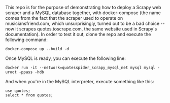 This repo is for the purpose of demonstrating how to deploy a Scrapy web scraper and a MySQL database together, with docker-compose (the name comes from the fact that the scraper used to operate on musiciansfriend.com, which unsurprisingly, turned out to be a bad choice -- now it scrapes quotes.toscrape.com, the same website used in Scrapy's documentation). In order to test it out, clone the repo and execute the following command:

    docker-compose up --build -d

Once MySQL is ready, you can execute the following line:

    docker run -it --network=quotesspider_scrapy_mysql_net mysql mysql -uroot -ppass -hdb

And when you're in the MySQL interpreter, execute something like this:

    use quotes;
    select * from quotes;
